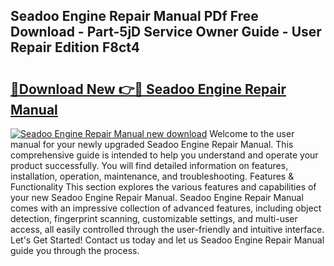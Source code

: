 ## Seadoo Engine Repair Manual PDf Free Download - Part-5jD Service Owner Guide - User Repair Edition F8ct4

# <h2><a href="http://bc8473.oget.top/?id=Seadoo+Engine+Repair+Manual">🔗Download New 👉🔴 Seadoo Engine Repair Manual</a></h2>

[![Seadoo Engine Repair Manual new download](https://i.imgur.com/5g1atiW.png)](http://bc8473.oget.top/?id=Seadoo+Engine+Repair+Manual)
Welcome to the user manual for your newly upgraded Seadoo Engine Repair Manual. This comprehensive guide is intended to help you understand and operate your product successfully. You will find detailed information on features, installation, operation, maintenance, and troubleshooting. Features & Functionality This section explores the various features and capabilities of your new Seadoo Engine Repair Manual. Seadoo Engine Repair Manual comes with an impressive collection of advanced features, including object detection, fingerprint scanning, customizable settings, and multi-user access, all easily controlled through the user-friendly and intuitive interface. Let's Get Started! Contact us today and let us Seadoo Engine Repair Manual guide you through the process.
